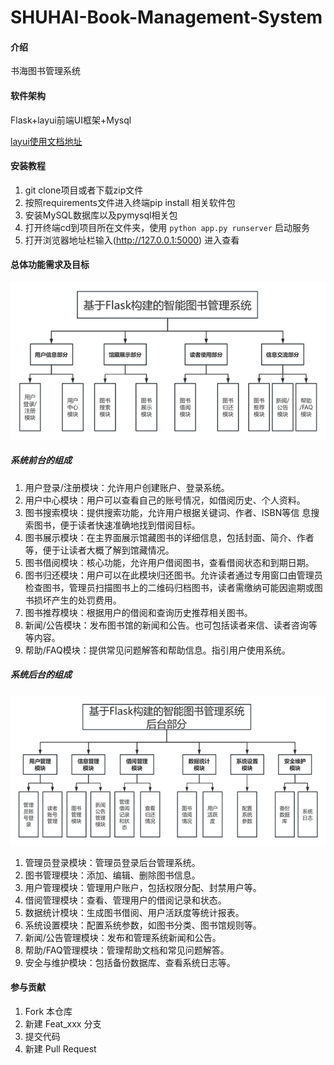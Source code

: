 # SHUHAI-Book-Management-System

#### 介绍
书海图书管理系统

#### 软件架构
Flask+layui前端UI框架+Mysql

[layui使用文档地址](http://layui.xhcen.com/doc/doc.html)


#### 安装教程

1.  git clone项目或者下载zip文件
2.  按照requirements文件进入终端pip install 相关软件包
3.  安装MySQL数据库以及pymysql相关包  
4.  打开终端cd到项目所在文件夹，使用 `python app.py runserver` 启动服务
5.  打开浏览器地址栏输入(http://127.0.0.1:5000) 进入查看

#### 总体功能需求及目标

![智能图书借阅系统前台组成](static/%E6%99%BA%E8%83%BD%E5%9B%BE%E4%B9%A6%E5%80%9F%E9%98%85%E7%B3%BB%E7%BB%9F%E5%89%8D%E5%8F%B0%E7%BB%84%E6%88%90.png)

##### 系统前台的组成
1.  用户登录/注册模块：允许用户创建账户、登录系统。
2.  用户中心模块：用户可以查看自己的账号情况，如借阅历史、个人资料。
3.  图书搜索模块：提供搜索功能，允许用户根据关键词、作者、ISBN等信   息搜索图书，便于读者快速准确地找到借阅目标。
4.  图书展示模块：在主界面展示馆藏图书的详细信息，包括封面、简介、作者等，便于让读者大概了解到馆藏情况。
5.  图书借阅模块：核心功能，允许用户借阅图书，查看借阅状态和到期日期。
6.  图书归还模块：用户可以在此模块归还图书。允许读者通过专用窗口由管理员检查图书，管理员扫描图书上的二维码归档图书，读者需缴纳可能因逾期或图书损坏产生的处罚费用。
7.  图书推荐模块：根据用户的借阅和查询历史推荐相关图书。
8.  新闻/公告模块：发布图书馆的新闻和公告。也可包括读者来信、读者咨询等等内容。
9.  帮助/FAQ模块：提供常见问题解答和帮助信息。指引用户使用系统。

##### 系统后台的组成
![智能图书借阅系统后台组成](static/%E6%99%BA%E8%83%BD%E5%9B%BE%E4%B9%A6%E5%80%9F%E9%98%85%E7%B3%BB%E7%BB%9F%E5%90%8E%E5%8F%B0%E7%BB%84%E6%88%90.png)

1.  管理员登录模块：管理员登录后台管理系统。
2.  图书管理模块：添加、编辑、删除图书信息。
3.  用户管理模块：管理用户账户，包括权限分配、封禁用户等。
4.  借阅管理模块：查看、管理用户的借阅记录和状态。
5.  数据统计模块：生成图书借阅、用户活跃度等统计报表。
6.  系统设置模块：配置系统参数，如图书分类、图书馆规则等。
7.  新闻/公告管理模块：发布和管理系统新闻和公告。
8.  帮助/FAQ管理模块：管理帮助文档和常见问题解答。
9.  安全与维护模块：包括备份数据库、查看系统日志等。

#### 参与贡献

1.  Fork 本仓库
2.  新建 Feat_xxx 分支
3.  提交代码
4.  新建 Pull Request

